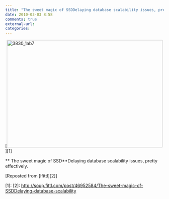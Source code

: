 ```yaml
---
title: "The sweet magic of SSDDelaying database scalability issues, pretty effectively."
date: 2010-03-03 8:58
comments: true
external-url:
categories:
---
```

[<img src="http://6.asset.soup.io/asset/0713/3830_1ab7.png" width="495" height="343" alt="3830_1ab7" />][1]

** The sweet magic of SSD**Delaying database scalability issues, pretty effectively.

[Reposted from [lfittl][2]]

  [1]: 
  [2]: http://soup.fittl.com/post/46952584/The-sweet-magic-of-SSDDelaying-database-scalability
